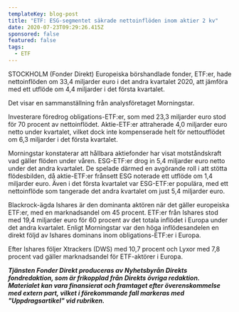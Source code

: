 ```yaml
---
templateKey: blog-post
title: "ETF: ESG-segmentet säkrade nettoinflöden inom aktier 2 kv"
date: 2020-07-23T09:29:26.415Z
sponsored: false
featured: false
tags:
  - ETF
---
```

STOCKHOLM (Fonder Direkt) Europeiska börshandlade fonder, ETF:er, hade nettoinflöden om 33,4 miljarder euro i det andra kvartalet 2020, att jämföra med ett utflöde om 4,4 miljarder i det första kvartalet.

Det visar en sammanställning från analysföretaget Morningstar.

Investerare föredrog obligations-ETF:er, som med 23,3 miljarder euro stod för 70 procent av nettoinflödet. Aktie-ETF:er attraherade 4,0 miljarder euro netto under kvartalet, vilket dock inte kompenserade helt för nettoutflödet om 6,3 miljarder i det första kvartalet.

Morningstar konstaterar att hållbara aktiefonder har visat motståndskraft vad gäller flöden under våren. ESG-ETF:er drog in 5,4 miljarder euro netto under det andra kvartalet. De spelade därmed en avgörande roll i att stötta flödesbilden, då aktie-ETF:er frånsett ESG noterade ett utflöde om 1,4 miljarder euro. Även i det första kvartalet var ESG-ETF:er populära, med ett nettoinflöde som tangerade det andra kvartalet om just 5,4 miljarder euro.

Blackrock-ägda Ishares är den dominanta aktören när det gäller europeiska ETF:er, med en marknadsandel om 45 procent. ETF:er från Ishares stod med 19,4 miljarder euro för 60 procent av det totala inflödet i Europa under det andra kvartalet. Enligt Morningstar var den höga inflödesandelen en direkt följd av Ishares dominans inom obligations-ETF:er i Europa.

Efter Ishares följer Xtrackers (DWS) med 10,7 procent och Lyxor med 7,8 procent vad gäller marknadsandel för ETF-aktörer i Europa.

***Tjänsten Fonder Direkt produceras av Nyhetsbyrån Direkts fondredaktion, som är frikopplad från Direkts övriga redaktion. Materialet kan vara finansierat och framtaget efter överenskommelse med extern part, vilket i förekommande fall markeras med "Uppdragsartikel" vid rubriken.***